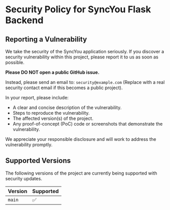 # Security Policy for SyncYou Flask Backend

## Reporting a Vulnerability

We take the security of the SyncYou application seriously. If you discover a security vulnerability within this project, please report it to us as soon as possible.

**Please DO NOT open a public GitHub issue.**

Instead, please send an email to: `security@example.com` (Replace with a real security contact email if this becomes a public project).

In your report, please include:
-   A clear and concise description of the vulnerability.
-   Steps to reproduce the vulnerability.
-   The affected version(s) of the project.
-   Any proof-of-concept (PoC) code or screenshots that demonstrate the vulnerability.

We appreciate your responsible disclosure and will work to address the vulnerability promptly.

## Supported Versions

The following versions of the project are currently being supported with security updates.

| Version | Supported          |
| :------ | :----------------- |
| `main`  | :white_check_mark: |
